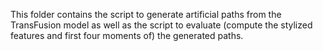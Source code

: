 This folder contains the script to generate artificial paths from the TransFusion model as well as the script to evaluate (compute the stylized features and first four moments of) the generated paths.
